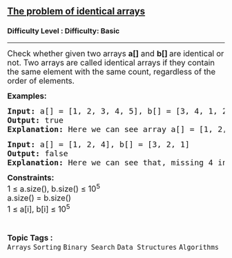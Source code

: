 <h2><a href="https://www.geeksforgeeks.org/problems/the-problem-of-identical-arrays3229/1?page=2&category=Arrays,Strings,Linked%20List,Stack,Queue&difficulty=Basic&status=unsolved&sortBy=submissions">The problem of identical arrays</a></h2><h3>Difficulty Level : Difficulty: Basic</h3><hr><div class="problems_problem_content__Xm_eO"><p><span style="font-size: 18px;">Check whether given two arrays <strong>a[]</strong>&nbsp;and <strong>b[] </strong>are identical or not. Two arrays are called identical arrays if they contain the same element with the same count, regardless of the order of elements.</span></p>
<p><span style="font-size: 18px;"><strong>Examples:</strong></span></p>
<pre><span style="font-size: 18px;"><strong>Input:</strong> a[] = [1, 2, 3, 4, 5], b[] = [3, 4, 1, 2, 5]
<strong>Output:</strong> true
<strong>Explanation: </strong>Here we can see array a[] = [1, 2, 3, 4, 5] and b[] = [3, 4, 1, 2, 5]. If we look both the array then we can get that array b[] is the permutation of a[]. So, both array.are identical. </span></pre>
<pre><span style="font-size: 18px;"><strong>Input:</strong> a[] = [1, 2, 4], b[] = [3, 2, 1]
<strong>Output:</strong> false
<strong>Explanation: </strong>Here we can see that, missing 4 in array b and has 3 so they are not identical.</span></pre>
<p><span style="font-size: 18px;"><strong>Constraints:</strong><br>1 ≤ a.size(), b.size() ≤ 10<sup>5<br></sup>a.size() = b.size()<br>1 ≤ a[i], b[i] ≤ 10<sup>5</sup></span></p></div><br><p><span style=font-size:18px><strong>Topic Tags : </strong><br><code>Arrays</code>&nbsp;<code>Sorting</code>&nbsp;<code>Binary Search</code>&nbsp;<code>Data Structures</code>&nbsp;<code>Algorithms</code>&nbsp;
